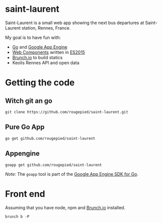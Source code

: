 # saint-laurent

Saint-Laurent is a small web app showing the next bus departures at Saint-Laurent station, Rennes, France.

My goal is to have fun with:
- [Go](http://golang.org/) and [Google App Engine](https://cloud.google.com/appengine/)
- [Web Components](http://webcomponents.org/) written in [ES2015](https://babeljs.io/docs/learn-es2015/)
- [Brunch.io](http://brunch.io/) to build statics
- Keolis Rennes API and open data

# Getting the code

## Witch git an go

	git clone https://github.com/rougepied/saint-laurent.git

## Pure Go App

	go get github.com/rougepied/saint-laurent

## Appengine

	goapp get github.com/rougepied/saint-laurent

_Note_: The `goapp` tool is part of the [Google App Engine SDK for Go](https://cloud.google.com/appengine/downloads#Google_App_Engine_SDK_for_Go).

# Front end

Assuming that you have node, npm and [Brunch.io](http://brunch.io/) installed.

	brunch b -P
	

